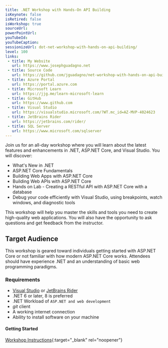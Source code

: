 ```yaml
---
title: .NET Workshop with Hands-On API Building
isKeynote: false
isRetired: false
isWorkshop: true
sourceUrl: 
powerPointUrl: 
youTubeId:
youTubeCaption:
sessionizeUrl: dot-net-workshop-with-hands-on-api-building/
level: 100
links:
 - title: My Website
   url: https://www.josephguadagno.net
 - title: Source Code
   url: https://github.com/jguadagno/net-workshop-with-hands-on-api-building
 - title: Azure Portal
   url: https://portal.azure.com
 - title: Microsoft Learn
   url: https://jjg.me/learn-microsoft-learn
 - title: GitHub
   url: https://www.github.com
 - title: Visual Studio
   url: https://visualstudio.microsoft.com/?WT.mc_id=AZ-MVP-4024623
 - title: JetBrains Rider
   url: https://jetbrains.com/rider/
 - title: SQL Server
   url: https://www.microsoft.com/sqlserver
---
```

Join us for an all-day workshop where you will learn about the latest features and enhancements in .NET, ASP.NET Core, and Visual Studio. You will discover:

- What's New in .NET
- ASP.NET Core Fundamentals
- Building Web Apps with ASP.NET Core
- Building Web APIs with ASP.NET Core
- Hands on Lab - Creating a RESTful API with ASP.NET Core with a database
- Debug your code efficiently with Visual Studio, using breakpoints, watch windows, and diagnostic tools

This workshop will help you master the skills and tools you need to create high-quality web applications. You will also have the opportunity to ask questions and get feedback from the instructor.

## Target Audience

This workshop is geared toward individuals getting started with ASP.NET Core or not familiar with how modern ASP.NET Core works. Attendees should have experience .NET and an understanding of basic web programming paradigms.

### Requirements

- [Visual Studio](https://visualstudio.microsoft.com/?WT.mc_id=AZ-MVP-4024623) or [JetBrains Rider](https://jetbrains.com/rider/)
- .NET 6 or later, 8 is preferred
- .NET Workload of `ASP.NET and web development`
- *git* client
- A working internet connection
- Ability to install software on your machine

#### Getting Started

[Workshop Instructions](https://github.com/jguadagno/net-workshop-with-hands-on-api-building/blob/main/src/start/src/workshop-instructions.md){:target="_blank" rel="noopener"}
